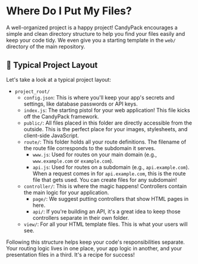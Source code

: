 # Where Do I Put My Files?

A well-organized project is a happy project! CandyPack encourages a simple and clean directory structure to help you find your files easily and keep your code tidy. We even give you a starting template in the `web/` directory of the main repository.

## 📂 Typical Project Layout

Let's take a look at a typical project layout:

-   `project_root/`
    -   `config.json`: This is where you'll keep your app's secrets and settings, like database passwords or API keys.
    -   `index.js`: The starting pistol for your web application! This file kicks off the CandyPack framework.
    -   `public/`: All files placed in this folder are directly accessible from the outside. This is the perfect place for your images, stylesheets, and client-side JavaScript.
    -   `route/`: This folder holds all your route definitions. The filename of the route file corresponds to the subdomain it serves.
        -   `www.js`: Used for routes on your main domain (e.g., `www.example.com` or `example.com`).
        -   `api.js`: Used for routes on a subdomain (e.g., `api.example.com`). When a request comes in for `api.example.com`, this is the route file that gets used. You can create files for any subdomain!
    -   `controller/`: This is where the magic happens! Controllers contain the main logic for your application.
        -   `page/`: We suggest putting controllers that show HTML pages in here.
        -   `api/`: If you're building an API, it's a great idea to keep those controllers separate in their own folder.
    -   `view/`: For all your HTML template files. This is what your users will see.

Following this structure helps keep your code's responsibilities separate. Your routing logic lives in one place, your app logic in another, and your presentation files in a third. It's a recipe for success!
